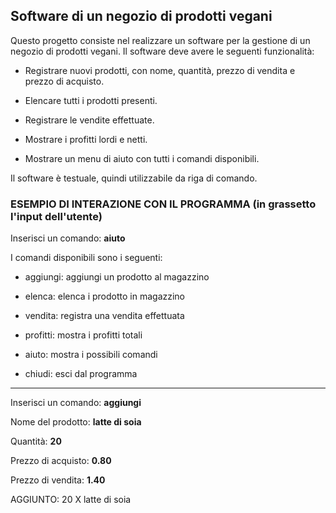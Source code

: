 ## Software di un negozio di prodotti vegani

Questo progetto consiste nel realizzare un software per la gestione di un negozio di prodotti vegani. Il software deve avere le seguenti funzionalità:

- Registrare nuovi prodotti, con nome, quantità, prezzo di vendita e prezzo di acquisto.

- Elencare tutti i prodotti presenti.

- Registrare le vendite effettuate.

- Mostrare i profitti lordi e netti.

- Mostrare un menu di aiuto con tutti i comandi disponibili.

Il software è testuale, quindi utilizzabile da riga di comando.

### ESEMPIO DI INTERAZIONE CON IL PROGRAMMA (in grassetto l'input dell'utente)

Inserisci un comando: **aiuto**

I comandi disponibili sono i seguenti:

- aggiungi: aggiungi un prodotto al magazzino

- elenca: elenca i prodotto in magazzino

- vendita: registra una vendita effettuata

- profitti: mostra i profitti totali

- aiuto: mostra i possibili comandi

- chiudi: esci dal programma

--------------------------------------------------------------------------

Inserisci un comando: **aggiungi**

Nome del prodotto: **latte di soia**

Quantità: **20**

Prezzo di acquisto: **0.80**

Prezzo di vendita: **1.40**

AGGIUNTO: 20 X latte di soia
